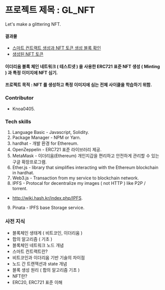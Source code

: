 # 프로젝트 제목 : GL_NFT
Let's make a glittering NFT.

#### 결과물
- [스마트 컨트랙트 생성과 NFT 토큰 생성 블록 확인](https://ropsten.etherscan.io/address/0xd7313d2ae2c7fd8738cfba737f8609e23405bb54)
- [생성된 NFT 토큰](https://ropsten.etherscan.io/token/0xc6ED1371722EB2aE8236a380C47d7fc548Fb6806?a=0xd7313d2ae2c7fd8738cfba737f8609e23405bb54)

#### 이더리움 블록 체인 네트워크 ( 테스트넷 ) 을 사용한 ERC721 표준 NFT 생성 ( Minting ) 과 특정 이미지에 NFT 심기.

#### 프로젝트 목적 : NFT 를 생성하고 특정 이미지에 심는 전체 사이클을 학습하기 위함.

### Contributor
- Knoa0405. 

### Tech skills
1. Language Basic - Javascript, Solidity. 
2. Package Manager - NPM or Yarn. 
3. hardhat - 개발 환경 for Ethereum. 
4. OpenZeppelin - ERC721 표준 라이브러리 제공. 
5. MetaMask - 이더리움(Ethereum) 개인지갑을 편리하고 안전하게 관리할 수 있는 구글 확장프로그램. 
6. Ether.js - library that simplifies interacting with the Ethereum blockchain in hardhat. 
7. Web3.js - Transaction from my service to blockchain network.
8. IPFS - Protocal for decentralize my images ( not HTTP ) like P2P / torrent. 
  - http://wiki.hash.kr/index.php/IPFS.
9. Pinata - IPFS base Storage service.

### 사전 지식
- 블록체인 생태계 ( 비트코인, 이더리움 )
- 합의 알고리즘 ( 기초 )
- 블록체인 네트워크 노드 개념
- 스마트 컨트랙트란?
- 비트코인과 이더리움 기반 기술의 차이점
- 노드 간 트랜잭션과 state 개념
- 블록 생성 원리 ( 합의 알고리즘 기초 )
- NFT란?
- ERC20, ERC721 표준 이해
